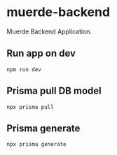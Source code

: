 # muerde-backend

Muerde Backend Application.


## Run app on dev

```
npm run dev
```

## Prisma pull DB model

```
npx prisma pull
```

## Prisma generate

```
npx prisma generate
```